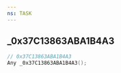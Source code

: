 ```yaml
---
ns: TASK
---
```

## _0x37C13863ABA1B4A3

```c
// 0x37C13863ABA1B4A3
Any _0x37C13863ABA1B4A3();
```

